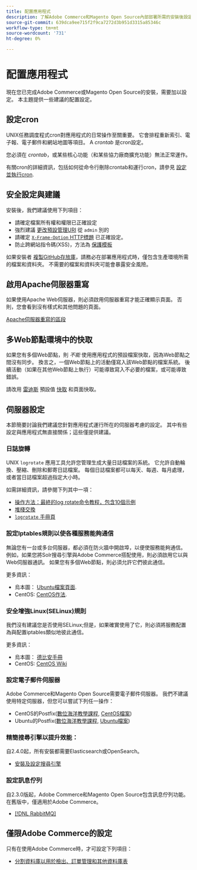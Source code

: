 ```yaml
---
title: 配置應用程式
description: 了解Adobe Commerce和Magento Open Source內部部署所需的安裝後設定。
source-git-commit: 639dca9ee715f2f9ca7272d3b951d3315a85346c
workflow-type: tm+mt
source-wordcount: '731'
ht-degree: 0%

---
```



# 配置應用程式

現在您已完成Adobe Commerce或Magento Open Source的安裝，需要加以設定。 本主題提供一些建議的配置設定。

## 設定cron

UNIX任務調度程式cron對應用程式的日常操作至關重要。 它會排程重新索引、電子報、電子郵件和網站地圖等項目。 A *crontab* 是cron設定。

您必須在 *crontab*，或某些核心功能（和某些協力廠商擴充功能）無法正常運作。

有關cron的詳細資訊，包括如何從命令行刪除crontab和運行cron，請參見 [設定並執行cron](../../configuration/cli/configure-cron-jobs.md).

## 安全設定與建議

安裝後，我們建議使用下列項目：

* 請確定檔案所有權和權限已正確設定
* 強烈建議 [更改預設管理URI](../tutorials/admin-uri.md) 從 `admin` 別的
* 請確定 [`X-Frame-Option` HTTP標題](../../configuration/security/xframe-options.md) 已正確設定。
* 防止跨網站指令碼(XSS)，方法為 [保護模板](https://developer.adobe.com/commerce/php/development/security/cross-site-scripting/)

如果安裝者 [複製GitHub存放庫](https://developer.adobe.com/commerce/contributor/guides/install/clone-repository/)，請務必在部署應用程式時，僅包含生產環境所需的檔案和資料夾。 不需要的檔案和資料夾可能會暴露安全風險。

## 啟用Apache伺服器重寫

如果使用Apache Web伺服器，則必須啟用伺服器重寫才能正確顯示頁面。 否則，您會看到沒有樣式和其他問題的頁面。

[Apache伺服器重寫的區段](../prerequisites/web-server/apache.md#apache-rewrites-and-htaccess)

## 多Web節點環境中的快取

如果您有多個Web節點，則 *不能* 使用應用程式的預設檔案快取，因為Web節點之間沒有同步。 換言之，一個Web節點上的活動僅寫入該Web節點的檔案系統。 後續活動（如果在其他Web節點上執行）可能導致寫入不必要的檔案，或可能導致錯誤。

請改用 [雷迪斯](../../configuration/cache/config-redis.md) 預設值 [快取](https://glossary.magento.com/cache) 和頁面快取。

## 伺服器設定

本節簡要討論我們建議您針對應用程式運行所在的伺服器考慮的設定。 其中有些設定與應用程式無直接關係；這些僅提供建議。

### 日誌旋轉

UNIX `logrotate` 應用工具允許您管理生成大量日誌檔案的系統。 它允許自動輪換、壓縮、刪除和郵寄日誌檔案。 每個日誌檔案都可以每天、每週、每月處理，或者當日誌檔案超過指定大小時。

如需詳細資訊，請參閱下列其中一項：

* [操作方法：最終的log rotate命令教程，包含10個示例](https://www.thegeekstuff.com/2010/07/logrotate-examples)
* [堆棧交換](https://unix.stackexchange.com/questions/85662/how-to-properly-automatically-manually-rotate-log-files-for-production-rails-app)
* [`logrotate` 手冊頁](https://linuxconfig.org/logrotate-8-manual-page)

### 設定Iptables規則以使各種服務能夠通信

無論您有一台或多台伺服器，都必須在防火牆中開啟埠，以便使服務能夠通信。 例如，如果您將Solr搜尋引擎與Adobe Commerce搭配使用，則必須啟用它以與Web伺服器通訊。 如果您有多個Web節點，則必須允許它們彼此通信。

更多資訊：

* 烏本圖： [Ubuntu檔案頁面](https://help.ubuntu.com/community/IptablesHowTo).
* CentOS: [CentOS作法](https://wiki.centos.org/HowTos/Network/IPTables).

### 安全增強Linux(SELinux)規則

我們沒有建議您是否使用SELinux;但是，如果確實使用了它，則必須將服務配置為與配置iptables類似地彼此通信。

更多資訊：

* 烏本圖： [德比安手冊](https://debian-handbook.info/browse/stable/sect.selinux.html)
* CentOS: [CentOS Wiki](https://wiki.centos.org/HowTos/SELinux)

### 設定電子郵件伺服器

Adobe Commerce和Magento Open Source需要電子郵件伺服器。 我們不建議使用特定伺服器，但您可以嘗試下列任一操作：

* CentOS的Postfix([數位海洋教學課程](https://www.digitalocean.com/community/tutorials/how-to-install-postfix-on-centos-6), [CentOS檔案](https://www.centos.org))
* Ubuntu的Postfix([數位海洋教學課程](https://www.digitalocean.com/community/tutorials/how-to-install-and-setup-postfix-on-ubuntu-14-04), [Ubuntu檔案](https://help.ubuntu.com/community/MailServer))

### 精簡搜尋引擎以提升效能：

自2.4.0起，所有安裝都需要Elasticsearch或OpenSearch。

* [安裝及設定搜尋引擎](../../configuration/search/overview-search.md)

### 設定訊息佇列

自2.3.0版起，Adobe Commerce和Magento Open Source包含訊息佇列功能。 在舊版中，僅適用於Adobe Commerce。

* [[!DNL RabbitMQ]](../../configuration/queues/message-queue-framework.md)

## 僅限Adobe Commerce的設定

只有在使用Adobe Commerce時，才可設定下列項目：

* [分割資料庫以用於檢出、訂單管理和其他資料庫表](../../configuration/storage/multi-master.md)
